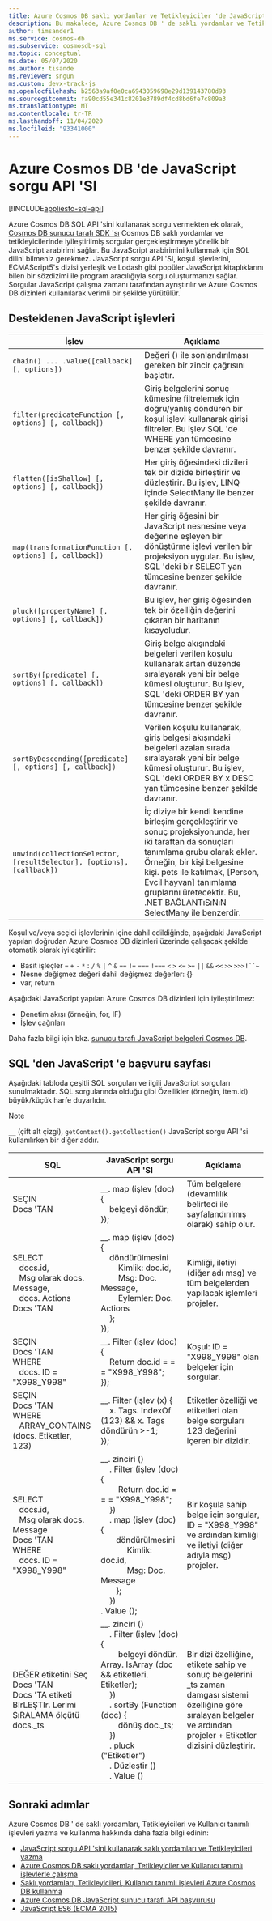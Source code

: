 ```yaml
---
title: Azure Cosmos DB saklı yordamlar ve Tetikleyiciler 'de JavaScript tümleşik sorgu API 'SI ile çalışma
description: Bu makalede, Azure Cosmos DB ' de saklı yordamlar ve Tetikleyiciler oluşturmak için JavaScript dil ile tümleşik sorgu API 'SI kavramları tanıtılmaktadır.
author: timsander1
ms.service: cosmos-db
ms.subservice: cosmosdb-sql
ms.topic: conceptual
ms.date: 05/07/2020
ms.author: tisande
ms.reviewer: sngun
ms.custom: devx-track-js
ms.openlocfilehash: b2563a9af0e0ca6943059698e29d139143780d93
ms.sourcegitcommit: fa90cd55e341c8201e3789df4cd8bd6fe7c809a3
ms.translationtype: MT
ms.contentlocale: tr-TR
ms.lasthandoff: 11/04/2020
ms.locfileid: "93341000"
---
```

# <a name="javascript-query-api-in-azure-cosmos-db"></a>Azure Cosmos DB 'de JavaScript sorgu API 'SI
[!INCLUDE[appliesto-sql-api](includes/appliesto-sql-api.md)]

Azure Cosmos DB SQL API 'sini kullanarak sorgu vermekten ek olarak, [Cosmos DB sunucu tarafı SDK 'sı](https://github.com/Azure/azure-cosmosdb-js-server/) Cosmos DB saklı yordamlar ve tetikleyicilerinde iyileştirilmiş sorgular gerçekleştirmeye yönelik bir JavaScript arabirimi sağlar. Bu JavaScript arabirimini kullanmak için SQL dilini bilmeniz gerekmez. JavaScript sorgu API 'SI, koşul işlevlerini, ECMAScript5's dizisi yerleşik ve Lodash gibi popüler JavaScript kitaplıklarını bilen bir sözdizimi ile program aracılığıyla sorgu oluşturmanızı sağlar. Sorgular JavaScript çalışma zamanı tarafından ayrıştırılır ve Azure Cosmos DB dizinleri kullanılarak verimli bir şekilde yürütülür.

## <a name="supported-javascript-functions"></a>Desteklenen JavaScript işlevleri

| **İşlev** | **Açıklama** |
|---------|---------|
|`chain() ... .value([callback] [, options])`|Değeri () ile sonlandırılması gereken bir zincir çağrısını başlatır.|
|`filter(predicateFunction [, options] [, callback])`|Giriş belgelerini sonuç kümesine filtrelemek için doğru/yanlış döndüren bir koşul işlevi kullanarak girişi filtreler. Bu işlev SQL 'de WHERE yan tümcesine benzer şekilde davranır.|
|`flatten([isShallow] [, options] [, callback])`|Her giriş öğesindeki dizileri tek bir dizide birleştirir ve düzleştirir. Bu işlev, LINQ içinde SelectMany ile benzer şekilde davranır.|
|`map(transformationFunction [, options] [, callback])`|Her giriş öğesini bir JavaScript nesnesine veya değerine eşleyen bir dönüştürme işlevi verilen bir projeksiyon uygular. Bu işlev, SQL 'deki bir SELECT yan tümcesine benzer şekilde davranır.|
|`pluck([propertyName] [, options] [, callback])`|Bu işlev, her giriş öğesinden tek bir özelliğin değerini çıkaran bir haritanın kısayoludur.|
|`sortBy([predicate] [, options] [, callback])`|Giriş belge akışındaki belgeleri verilen koşulu kullanarak artan düzende sıralayarak yeni bir belge kümesi oluşturur. Bu işlev, SQL 'deki ORDER BY yan tümcesine benzer şekilde davranır.|
|`sortByDescending([predicate] [, options] [, callback])`|Verilen koşulu kullanarak, giriş belgesi akışındaki belgeleri azalan sırada sıralayarak yeni bir belge kümesi oluşturur. Bu işlev, SQL 'deki ORDER BY x DESC yan tümcesine benzer şekilde davranır.|
|`unwind(collectionSelector, [resultSelector], [options], [callback])`|İç diziye bir kendi kendine birleşim gerçekleştirir ve sonuç projeksiyonunda, her iki taraftan da sonuçları tanımlama grubu olarak ekler. Örneğin, bir kişi belgesine kişi. pets ile katılmak, [Person, Evcil hayvan] tanımlama gruplarını üretecektir. Bu, .NET BAĞLANTıSıNıN SelectMany ile benzerdir.|

Koşul ve/veya seçici işlevlerinin içine dahil edildiğinde, aşağıdaki JavaScript yapıları doğrudan Azure Cosmos DB dizinleri üzerinde çalışacak şekilde otomatik olarak iyileştirilir:

- Basit işleçler `=` `+` `-` `*` : `/` `%` `|` `^` `&` `==` `!=` `===` `!===` `<` `>` `<=` `>=` `||` `&&` `<<` `>>` `>>>!``~`
- Nesne değişmez değeri dahil değişmez değerler: {}
- var, return

Aşağıdaki JavaScript yapıları Azure Cosmos DB dizinleri için iyileştirilmez:

- Denetim akışı (örneğin, for, IF)
- İşlev çağrıları

Daha fazla bilgi için bkz. [sunucu tarafı JavaScript belgeleri Cosmos DB](https://github.com/Azure/azure-cosmosdb-js-server/).

## <a name="sql-to-javascript-cheat-sheet"></a>SQL 'den JavaScript 'e başvuru sayfası

Aşağıdaki tabloda çeşitli SQL sorguları ve ilgili JavaScript sorguları sunulmaktadır. SQL sorgularında olduğu gibi Özellikler (örneğin, item.id) büyük/küçük harfe duyarlıdır.

> [!NOTE]
> `__` (çift alt çizgi), `getContext().getCollection()` JavaScript sorgu API 'si kullanılırken bir diğer addır.

|**SQL**|**JavaScript sorgu API 'SI**|**Açıklama**|
|---|---|---|
|SEÇIN<br>Docs 'TAN| __. map (işlev (doc) { <br>&nbsp;&nbsp;&nbsp;&nbsp;belgeyi döndür;<br>});|Tüm belgelere (devamlılık belirteci ile sayfalandırılmış olarak) sahip olur.|
|SELECT <br>&nbsp;&nbsp;&nbsp;docs.id,<br>&nbsp;&nbsp;&nbsp;Msg olarak docs. Message,<br>&nbsp;&nbsp;&nbsp;docs. Actions <br>Docs 'TAN|__. map (işlev (doc) {<br>&nbsp;&nbsp;&nbsp;&nbsp;döndürülmesini<br>&nbsp;&nbsp;&nbsp;&nbsp;&nbsp;&nbsp;&nbsp;&nbsp;Kimlik: doc.id,<br>&nbsp;&nbsp;&nbsp;&nbsp;&nbsp;&nbsp;&nbsp;&nbsp;Msg: Doc. Message,<br>&nbsp;&nbsp;&nbsp;&nbsp;&nbsp;&nbsp;&nbsp;&nbsp;Eylemler: Doc. Actions<br>&nbsp;&nbsp;&nbsp;&nbsp;};<br>});|Kimliği, iletiyi (diğer adı msg) ve tüm belgelerden yapılacak işlemleri projeler.|
|SEÇIN<br>Docs 'TAN<br>WHERE<br>&nbsp;&nbsp;&nbsp;docs. ID = "X998_Y998"|__. Filter (işlev (doc) {<br>&nbsp;&nbsp;&nbsp;&nbsp;Return doc.id = = = "X998_Y998";<br>});|Koşul: ID = "X998_Y998" olan belgeler için sorgular.|
|SEÇIN<br>Docs 'TAN<br>WHERE<br>&nbsp;&nbsp;&nbsp;ARRAY_CONTAINS (docs. Etiketler, 123)|__. Filter (işlev (x) {<br>&nbsp;&nbsp;&nbsp;&nbsp;x. Tags. IndexOf (123) && x. Tags döndürün >-1;<br>});|Etiketler özelliği ve etiketleri olan belge sorguları 123 değerini içeren bir dizidir.|
|SELECT<br>&nbsp;&nbsp;&nbsp;docs.id,<br>&nbsp;&nbsp;&nbsp;Msg olarak docs. Message<br>Docs 'TAN<br>WHERE<br>&nbsp;&nbsp;&nbsp;docs. ID = "X998_Y998"|__. zinciri ()<br>&nbsp;&nbsp;&nbsp;&nbsp;. Filter (işlev (doc) {<br>&nbsp;&nbsp;&nbsp;&nbsp;&nbsp;&nbsp;&nbsp;&nbsp;Return doc.id = = = "X998_Y998";<br>&nbsp;&nbsp;&nbsp;&nbsp;})<br>&nbsp;&nbsp;&nbsp;&nbsp;. map (işlev (doc) {<br>&nbsp;&nbsp;&nbsp;&nbsp;&nbsp;&nbsp;&nbsp;döndürülmesini<br>&nbsp;&nbsp;&nbsp;&nbsp;&nbsp;&nbsp;&nbsp;&nbsp;&nbsp;&nbsp;&nbsp;&nbsp;Kimlik: doc.id,<br>&nbsp;&nbsp;&nbsp;&nbsp;&nbsp;&nbsp;&nbsp;&nbsp;&nbsp;&nbsp;&nbsp;&nbsp;Msg: Doc. Message<br>&nbsp;&nbsp;&nbsp;&nbsp;&nbsp;&nbsp;&nbsp;};<br>&nbsp;&nbsp;&nbsp;&nbsp;})<br>. Value ();|Bir koşula sahip belge için sorgular, ID = "X998_Y998" ve ardından kimliği ve iletiyi (diğer adıyla msg) projeler.|
|DEĞER etiketini Seç<br>Docs 'TAN<br>Docs 'TA etiketi BIrLEŞTIr. Lerimi<br>SıRALAMA ölçütü docs._ts|__. zinciri ()<br>&nbsp;&nbsp;&nbsp;&nbsp;. Filter (işlev (doc) {<br>&nbsp;&nbsp;&nbsp;&nbsp;&nbsp;&nbsp;&nbsp;&nbsp;belgeyi döndür. Array. IsArray (doc && etiketleri. Etiketler);<br>&nbsp;&nbsp;&nbsp;&nbsp;})<br>&nbsp;&nbsp;&nbsp;&nbsp;. sortBy (Function (doc) {<br>&nbsp;&nbsp;&nbsp;&nbsp;&nbsp;&nbsp;&nbsp;&nbsp;dönüş doc._ts;<br>&nbsp;&nbsp;&nbsp;&nbsp;})<br>&nbsp;&nbsp;&nbsp;&nbsp;. pluck ("Etiketler")<br>&nbsp;&nbsp;&nbsp;&nbsp;. Düzleştir ()<br>&nbsp;&nbsp;&nbsp;&nbsp;. Value ()|Bir dizi özelliğine, etikete sahip ve sonuç belgelerini _ts zaman damgası sistemi özelliğine göre sıralayan belgeler ve ardından projeler + Etiketler dizisini düzleştirir.|

## <a name="next-steps"></a>Sonraki adımlar

Azure Cosmos DB ' de saklı yordamları, Tetikleyicileri ve Kullanıcı tanımlı işlevleri yazma ve kullanma hakkında daha fazla bilgi edinin:

- [JavaScript sorgu API 'sini kullanarak saklı yordamları ve Tetikleyicileri yazma](how-to-write-javascript-query-api.md)
- [Azure Cosmos DB saklı yordamlar, Tetikleyiciler ve Kullanıcı tanımlı işlevlerle çalışma](stored-procedures-triggers-udfs.md)
- [Saklı yordamları, Tetikleyicileri, Kullanıcı tanımlı işlevleri Azure Cosmos DB kullanma](how-to-use-stored-procedures-triggers-udfs.md)
- [Azure Cosmos DB JavaScript sunucu tarafı API başvurusu](https://azure.github.io/azure-cosmosdb-js-server)
- [JavaScript ES6 (ECMA 2015)](https://www.ecma-international.org/ecma-262/6.0/)
